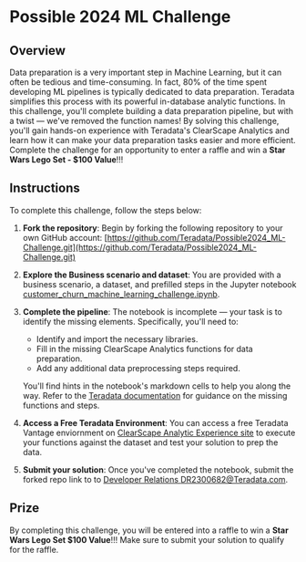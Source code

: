 # Possible 2024 ML Challenge

## Overview

Data preparation is a very important step in Machine Learning, but it can often be tedious and time-consuming. In fact, 80% of the time spent developing ML pipelines is typically dedicated to data preparation. Teradata simplifies this process with its powerful in-database analytic functions. In this challenge, you'll complete building a data preparation pipeline, but with a twist — we've removed the function names! By solving this challenge, you'll gain hands-on experience with Teradata's ClearScape Analytics and learn how it can make your data preparation tasks easier and more efficient. Complete the challenge for an opportunity to enter a raffle and win a **Star Wars Lego Set -  $100 Value**!!! 

## Instructions

To complete this challenge, follow the steps below:

1. **Fork the repository**:
   Begin by forking the following repository to your own GitHub account: 
   [https://github.com/Teradata/Possible2024_ML-Challenge.git](https://github.com/Teradata/Possible2024_ML-Challenge.git)

2. **Explore the Business scenario and dataset**:
   You are provided with a business scenario, a dataset, and prefilled steps in the Jupyter notebook [customer_churn_machine_learning_challenge.ipynb](https://github.com/Teradata/Possible2024_ML-Challenge/blob/main/Customer_Churn_ML_Challenge.ipynb).

3. **Complete the pipeline**:
   The notebook is incomplete — your task is to identify the missing elements. Specifically, you'll need to:

   - Identify and import the necessary libraries.
   - Fill in the missing ClearScape Analytics functions for data preparation.
   - Add any additional data preprocessing steps required.

   You'll find hints in the notebook's markdown cells to help you along the way. Refer to the [Teradata documentation](https://docs.teradata.com/r/Enterprise_IntelliFlex_VMware/Database-Analytic-Functions/Introduction-to-Analytics-Database-Analytic-Functions) for guidance on the missing functions and steps.

4. **Access a Free Teradata Environment**:
    You can access a free Teradata Vantage enviornment on [ClearScape Analytic Experience site](https://www.teradata.com/getting-started/demos/clearscape-analytics) to execute your functions against the dataset and test your solution to prep the data.

5. **Submit your solution**:
   Once you've completed the notebook, submit the forked repo link to  to [Developer Relations DR2300682@Teradata.com](mailto:DR2300682@Teradata.com).

## Prize
By completing this challenge, you will be entered into a raffle to win a **Star Wars Lego Set $100 Value**!!! 
Make sure to submit your solution to qualify for the raffle.
